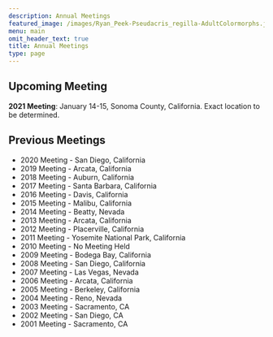 ```yaml
---
description: Annual Meetings
featured_image: /images/Ryan_Peek-Pseudacris_regilla-AdultColormorphs.jpg
menu: main
omit_header_text: true
title: Annual Meetings
type: page
---
```



## Upcoming Meeting

**2021 Meeting**: January 14-15, Sonoma County, California. 
Exact location to be determined.       


## Previous Meetings <i class="fas fa-frog"></i>

 - 2020 Meeting - San Diego, California
 - 2019 Meeting - Arcata, California
 - 2018 Meeting - Auburn, California
 - 2017 Meeting - Santa Barbara, California
 - 2016 Meeting - Davis, California
 - 2015 Meeting - Malibu, California
 - 2014 Meeting - Beatty, Nevada
 - 2013 Meeting - Arcata, California
 - 2012 Meeting - Placerville, California
 - 2011 Meeting - Yosemite National Park, California
 - 2010 Meeting - No Meeting Held
 - 2009 Meeting - Bodega Bay, California
 - 2008 Meeting - San Diego, California
 - 2007 Meeting - Las Vegas, Nevada 
 - 2006 Meeting - Arcata, California
 - 2005 Meeting - Berkeley, California
 - 2004 Meeting - Reno, Nevada
 - 2003 Meeting - Sacramento, CA
 - 2002 Meeting - San Diego, CA
 - 2001 Meeting - Sacramento, CA
 
 

